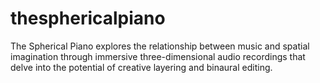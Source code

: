 # thesphericalpiano
The Spherical Piano explores the relationship between music and spatial imagination through immersive three-dimensional audio recordings that delve into the potential of creative layering and binaural editing.
